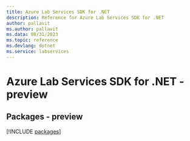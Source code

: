 ```yaml
---
title: Azure Lab Services SDK for .NET
description: Reference for Azure Lab Services SDK for .NET
author: pallavit
ms.author: pallavit
ms.data: 08/31/2023
ms.topic: reference
ms.devlang: dotnet
ms.service: labservices
---
```

# Azure Lab Services SDK for .NET - preview
## Packages - preview
[!INCLUDE [packages](lab-services-index.md)]